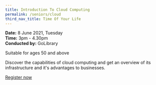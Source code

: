 ```yaml
---
title: Introduction To Cloud Computing
permalink: /seniors/cloud
third_nav_title: Time Of Your Life
---
```

**Date:** 8 June 2021, Tuesday   
**Time:** 3pm - 4.30pm  
**Conducted by:** GoLibrary

Suitable for ages 50 and above

Discover the capabilities of cloud computing 
and get an overview of its infrastructure and 
it's advantages to businesses.

[Register now](https://www.eventbrite.sg/e/introduction-to-cloud-computing-time-of-your-life-registration-154496951541?aff=ebdsoporgprofile)